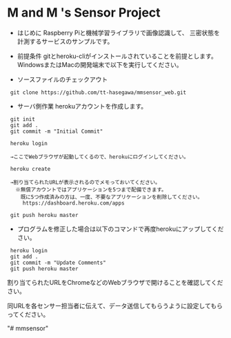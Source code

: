 # M and M 's Sensor Project

* はじめに
 Raspberry Piと機械学習ライブラリで画像認識して、
 三密状態を計測するサービスのサンプルです。
  
* 前提条件
 gitとheroku-cliがインストールされていることを前提とします。
 WindowsまたはMacの開発端末で以下を実行してください。

* ソースファイルのチェックアウト
```
 git clone https://github.com/tt-hasegawa/mmsensor_web.git
```

* サーバ側作業
 herokuアカウントを作成します。

```
 git init
 git add .
 git commit -m "Initial Commit"
```

```
 heroku login

 →ここでWebブラウザが起動してくるので、herokuにログインしてください。
```

```
 heroku create 

 →割り当てられたURLが表示されるのでメモっておいてください。
 　※無償アカウントではアプリケーションを5つまで配備できます。
 　　既に5つ作成済みの方は、一度、不要なアプリケーションを削除してください。
     https://dashboard.heroku.com/apps

```

```
 git push heroku master
```

* プログラムを修正した場合は以下のコマンドで再度herokuにアップしてください。
```
 heroku login
 git add .
 git commit -m "Update Comments"
 git push heroku master
```


割り当てられたURLをChromeなどのWebブラウザで開けることを確認してください。
  
同URLを各センサー担当者に伝えて、データ送信してもらうように設定してもらってください。

"# mmsensor" 
